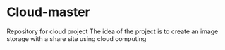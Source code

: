 # Cloud-master
Repository for cloud project
The idea of the project is to create an image storage with a share site using cloud computing
